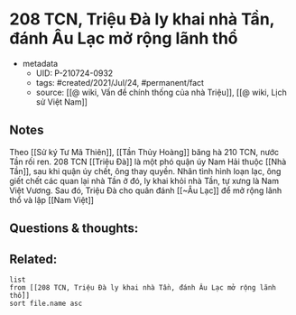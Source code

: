 # 208 TCN, Triệu Đà ly khai nhà Tần, đánh Âu Lạc mở rộng lãnh thổ

- metadata
	- UID: P-210724-0932
	- tags: #created/2021/Jul/24, #permanent/fact 
	- source: [[@ wiki, Vấn đề chính thống của nhà Triệu]], [[@ wiki, Lịch sử Việt Nam]]

## Notes
Theo [[Sử ký Tư Mã Thiên]], [[Tần Thủy Hoàng]] băng hà 210 TCN, nước Tần rối ren. 208 TCN [[Triệu Đà]] là một phó quận úy Nam Hải thuộc [[Nhà Tần]], sau khi quận úy chết, ông thay quyền. Nhân tình hình loạn lạc, ông giết chết các quan lại nhà Tần ở đó, ly khai khỏi nhà Tần, tự xưng là Nam Việt Vương. Sau đó, Triệu Đà cho quân đánh [[~Âu Lạc]] để mở rộng lãnh thổ và lập [[Nam Việt]]

## Questions & thoughts:

## Related:
```dataview
list
from [[208 TCN, Triệu Đà ly khai nhà Tần, đánh Âu Lạc mở rộng lãnh thổ]]
sort file.name asc
```
